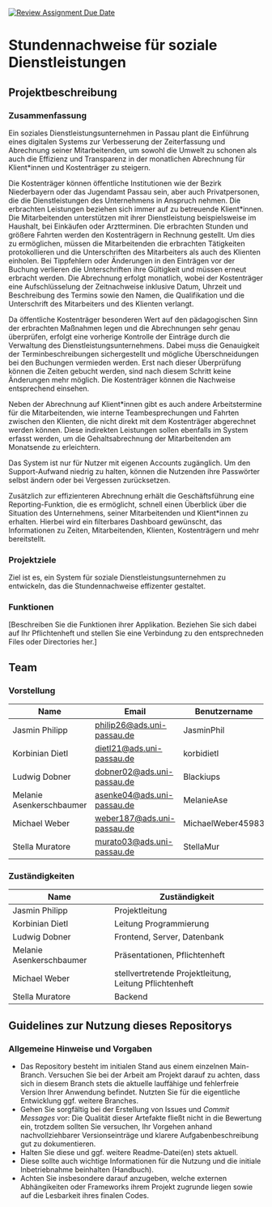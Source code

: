[![Review Assignment Due Date](https://classroom.github.com/assets/deadline-readme-button-24ddc0f5d75046c5622901739e7c5dd533143b0c8e959d652212380cedb1ea36.svg)](https://classroom.github.com/a/ubFLs7Px)
# Stundennachweise für soziale Dienstleistungen

## Projektbeschreibung

### Zusammenfassung

Ein soziales Dienstleistungsunternehmen in Passau plant die Einführung eines digitalen Systems zur Verbesserung der Zeiterfassung und Abrechnung seiner Mitarbeitenden, um sowohl die Umwelt zu schonen als auch die Effizienz und Transparenz in der monatlichen Abrechnung für Klient*innen und Kostenträger zu steigern.

Die Kostenträger können öffentliche Institutionen wie der Bezirk Niederbayern oder das Jugendamt Passau sein, aber auch Privatpersonen, die die Dienstleistungen des Unternehmens in Anspruch nehmen. Die erbrachten Leistungen beziehen sich immer auf zu betreuende Klient*innen. Die Mitarbeitenden unterstützen mit ihrer Dienstleistung beispielsweise im Haushalt, bei Einkäufen oder Arztterminen. Die erbrachten Stunden und größere Fahrten werden den Kostenträgern in Rechnung gestellt. Um dies zu ermöglichen, müssen die Mitarbeitenden die erbrachten Tätigkeiten protokollieren und die Unterschriften des Mitarbeiters als auch des Klienten einholen. Bei Tippfehlern oder Änderungen in den Einträgen vor der Buchung verlieren die Unterschriften ihre Gültigkeit und müssen erneut erbracht werden. Die Abrechnung erfolgt monatlich, wobei der Kostenträger eine Aufschlüsselung der Zeitnachweise inklusive Datum, Uhrzeit und Beschreibung des Termins sowie den Namen, die Qualifikation und die Unterschrift des Mitarbeiters und des Klienten verlangt. 

Da öffentliche Kostenträger besonderen Wert auf den pädagogischen Sinn der erbrachten Maßnahmen legen und die Abrechnungen sehr genau überprüfen, erfolgt eine vorherige Kontrolle der Einträge durch die Verwaltung des Dienstleistungsunternehmens. Dabei muss die Genauigkeit der Terminbeschreibungen sichergestellt und mögliche Überschneidungen bei den Buchungen vermieden werden. Erst nach dieser Überprüfung können die Zeiten gebucht werden, sind nach diesem Schritt  keine Änderungen mehr möglich. Die Kostenträger können die Nachweise entsprechend einsehen. 

Neben der Abrechnung auf Klient*innen gibt es auch andere Arbeitstermine für die Mitarbeitenden, wie interne Teambesprechungen und Fahrten zwischen den Klienten, die nicht direkt mit dem Kostenträger abgerechnet werden können. Diese indirekten Leistungen sollen ebenfalls im System erfasst werden, um die Gehaltsabrechnung der Mitarbeitenden am Monatsende zu erleichtern. 

Das System ist nur für Nutzer mit eigenen Accounts zugänglich. Um den Support-Aufwand niedrig zu halten, können die Nutzenden ihre Passwörter selbst ändern oder bei Vergessen zurücksetzen.

Zusätzlich zur effizienteren Abrechnung erhält die Geschäftsführung eine Reporting-Funktion, die es ermöglicht, schnell einen Überblick über die Situation des Unternehmens, seiner Mitarbeitenden und Klient*innen zu erhalten. Hierbei wird ein filterbares Dashboard gewünscht, das Informationen zu Zeiten, Mitarbeitenden, Klienten, Kostenträgern und mehr bereitstellt.


### Projektziele

Ziel ist es, ein System für soziale Dienstleistungsunternehmen zu entwickeln, das die Stundennachweise effizenter gestaltet.

### Funktionen

[Beschreiben Sie die Funktionen ihrer Applikation. Beziehen Sie sich dabei auf Ihr Pflichtenheft und stellen Sie eine Verbindung zu den entsprechneden Files oder Directories her.]


## Team

### Vorstellung
| Name | Email | Benutzername |
| ----- | ----- | ----------- |
| Jasmin Philipp | philip26@ads.uni-passau.de | JasminPhil |
| Korbinian Dietl | dietl21@ads.uni-passau.de | korbidietl |
| Ludwig Dobner | dobner02@ads.uni-passau.de | Blackiups |
| Melanie Asenkerschbaumer | asenke04@ads.uni-passau.de | MelanieAse |
| Michael Weber | weber187@ads.uni-passau.de | MichaelWeber45983 |
| Stella Muratore | murato03@ads.uni-passau.de | StellaMur |

### Zuständigkeiten

| Name | Zuständigkeit |
| ----- | ----- |
| Jasmin Philipp | Projektleitung |
| Korbinian Dietl | Leitung Programmierung |
| Ludwig Dobner | Frontend, Server, Datenbank |
| Melanie Asenkerschbaumer | Präsentationen, Pflichtenheft |
| Michael Weber | stellvertretende Projektleitung, Leitung Pflichtenheft |
| Stella Muratore | Backend |

## Guidelines zur Nutzung dieses Repositorys

### Allgemeine Hinweise und Vorgaben

* Das Repository besteht im initialen Stand aus einem einzelnen Main-Branch. Versuchen Sie bei der Arbeit am Projekt darauf zu achten, dass sich in diesem Branch stets die aktuelle lauffähige und fehlerfreie Version Ihrer Anwendung befindet. Nutzten Sie für die eigentliche Entwicklung ggf. weitere Branches.
* Gehen Sie sorgfältig bei der Erstellung von Issues und *Commit Messages* vor: Die Qualität dieser Artefakte fließt nicht in die Bewertung ein, trotzdem sollten Sie versuchen, Ihr Vorgehen anhand nachvollziehbarer Versionseinträge und klarere Aufgabenbeschreibung gut zu dokumentieren.
* Halten Sie diese und ggf. weitere Readme-Datei(en) stets aktuell.
* Diese sollte auch wichtige Informationen für die Nutzung und die initiale Inbetriebnahme beinhalten (Handbuch).
* Achten Sie insbesondere darauf anzugeben, welche externen Abhängikeiten oder Frameworks ihrem Projekt zugrunde liegen sowie auf die Lesbarkeit ihres finalen Codes.
